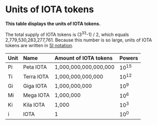# Units of IOTA tokens

**This table displays the units of IOTA tokens.**

The total supply of IOTA tokens is (3<sup>33</sup>-1) / 2, which equals 2,779,530,283,277,761. Because this number is so large, units of IOTA tokens are written in [SI notation](https://en.wikipedia.org/wiki/Metric_prefix).

| Unit | Name       | Amount of IOTA tokens              | Powers          |
| :---- | :---------- | :--------------------- | :--------------- |
| Pi   | Peta IOTA  | 1,000,000,000,000,000 | 10<sup>15</sup> |
| Ti   | Terra IOTA | 1,000,000,000,000     | 10<sup>12</sup> |
| Gi   | Giga IOTA  | 1,000,000,000         | 10<sup>9</sup>  |
| Mi   | Mega IOTA  | 1,000,000             | 10<sup>6</sup>  |
| Ki   | Kila IOTA  | 1,000                 | 10<sup>3</sup>  |
| i    | IOTA       | 1                     | 10<sup>0</sup>  |
